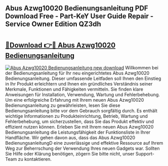 ## Abus Azwg10020 Bedienungsanleitung PDF Download Free - Part-KeY User Guide Repair - Service Owner Edition QZ3dh

# <h2><a href="http://df4rzuh.blite.top/?on=Abus+Azwg10020+Bedienungsanleitung">🔗Download 👉🔴 Abus Azwg10020 Bedienungsanleitung</a></h2>

[![Abus Azwg10020 Bedienungsanleitung new download](https://i.imgur.com/lujVjoI.png)](http://df4rzuh.blite.top/?on=Abus+Azwg10020+Bedienungsanleitung)
Willkommen bei der Bedienungsanleitung für Ihr neu eingerichtetes Abus Azwg10020 Bedienungsanleitung. Dieser umfassende Leitfaden soll Ihnen den Einstieg in Ihr Produkt erleichtern und Ihnen ein gründliches Verständnis seiner Merkmale, Funktionen und Fähigkeiten vermitteln. Sie finden klare Anweisungen für Installation, Verwendung, Wartung und Fehlerbehebung. Um eine erfolgreiche Erfahrung mit Ihrem neuen Abus Azwg10020 Bedienungsanleitung zu gewährleisten, lesen Sie diese Bedienungsanleitung bitte vor dem Gebrauch sorgfältig durch. Es enthält wichtige Informationen zu Produkteinrichtung, Betrieb, Wartung und Fehlerbehebung, um sicherzustellen, dass Sie das Produkt effektiv und effizient nutzen können. Erleben Sie mit Ihrem neuen Abus Azwg10020 Bedienungsanleitung die Leistungsfähigkeit der Funktionsliste in Ihrer Handfläche. Wir gehen davon aus, dass das Abus Azwg10020 BedienungsanleitungD eine zuverlässige und effektive Ressource auf Ihrem Weg zur Beherrschung der Verwendung Ihres neuen Gadgets war. Sollten Sie Hilfe oder Klärung benötigen, zögern Sie bitte nicht, unser Support-Team zu kontaktieren.
